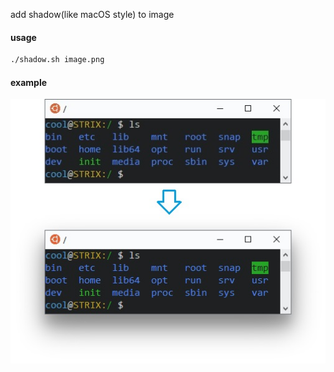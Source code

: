 add shadow(like macOS style) to image

#### usage

```sh
./shadow.sh image.png
```

#### example
![preview](preview.jpg)
